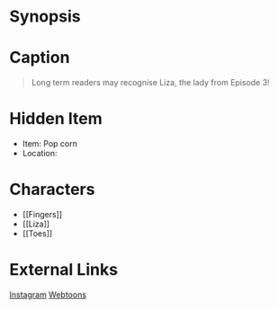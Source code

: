 # Synopsis


# Caption
> Long term readers may recognise Liza, the lady from Episode 3!

# Hidden Item
* Item: Pop corn
* Location: <spoiler></spoiler>

# Characters
* [[Fingers]]
* [[Liza]]
* [[Toes]]

# External Links
[Instagram](https://www.instagram.com/p/CSpzUZTqfIY/?igshid=YmMyMTA2M2Y=)
[Webtoons](https://www.webtoons.com/en/challenge/twistwood-tales/92-ticket/viewer?title_no=344740&episode_no=98)